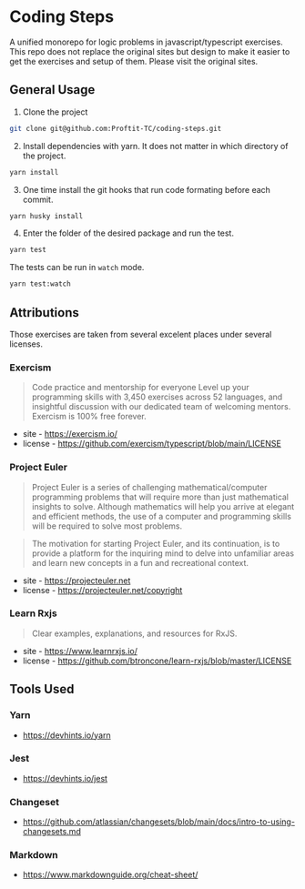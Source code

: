 # Coding Steps

A unified monorepo for logic problems in javascript/typescript exercises. This repo does not replace the original sites but design to make it easier to get the exercises and setup of them. Please visit the original sites.

## General Usage

1. Clone the project

```bash
git clone git@github.com:Proftit-TC/coding-steps.git
```

2. Install dependencies with yarn. It does not matter in which directory of the project.

```bash
yarn install
```

3. One time install the git hooks that run code formating before each commit.

```bash
yarn husky install
```

4. Enter the folder of the desired package and run the test.

```bash
yarn test
```

The tests can be run in `watch` mode.

```bash
yarn test:watch
```

## Attributions

Those exercises are taken from several excelent places under several licenses.

### Exercism

> Code practice and mentorship for everyone Level up your programming skills with 3,450 exercises across 52 languages, and insightful discussion with our dedicated team of welcoming mentors. Exercism is 100% free forever.

- site - https://exercism.io/
- license - https://github.com/exercism/typescript/blob/main/LICENSE

### Project Euler

> Project Euler is a series of challenging mathematical/computer programming problems that will require more than just mathematical insights to solve. Although mathematics will help you arrive at elegant and efficient methods, the use of a computer and programming skills will be required to solve most problems.

> The motivation for starting Project Euler, and its continuation, is to provide a platform for the inquiring mind to delve into unfamiliar areas and learn new concepts in a fun and recreational context.

- site - https://projecteuler.net
- license - https://projecteuler.net/copyright

### Learn Rxjs

> Clear examples, explanations, and resources for RxJS.

- site - https://www.learnrxjs.io/
- license - https://github.com/btroncone/learn-rxjs/blob/master/LICENSE

## Tools Used

### Yarn

- https://devhints.io/yarn

### Jest

- https://devhints.io/jest

### Changeset

- https://github.com/atlassian/changesets/blob/main/docs/intro-to-using-changesets.md

### Markdown

- https://www.markdownguide.org/cheat-sheet/
